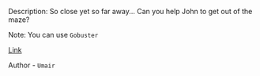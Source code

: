 
Description:
So close yet so far away... Can you help John to get out of the maze?

Note: You can use `Gobuster`

[Link](http://maze.noobarmy.org/)

Author - `Umair`

